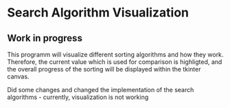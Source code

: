 # Search Algorithm Visualization

## Work in progress

This programm will visualize different sorting algorithms and how they work. Therefore, the current value which is used for comparison is highligted, and the overall progress of the sorting will be displayed within the tkinter canvas.


Did some changes and changed the implementation of the search algorithms - currently, visualization is not working
